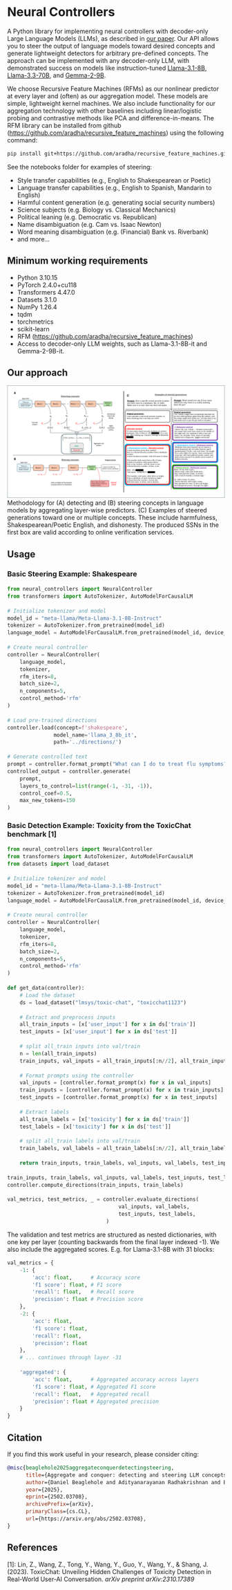# Neural Controllers

A Python library for implementing neural controllers with decoder-only Large Language Models (LLMs), as described in [our paper](https://arxiv.org/abs/2502.03708). Our API allows you to steer the output of language models toward desired concepts and generate lightweight detectors for arbitrary pre-defined concepts. The approach can be implemented with any decoder-only LLM, with demonstrated success on models like instruction-tuned [Llama-3.1-8B](https://huggingface.co/meta-llama/Llama-3.1-8B-Instruct), [Llama-3.3-70B](https://huggingface.co/meta-llama/Llama-3.3-70B-Instruct), and [Gemma-2-9B](https://huggingface.co/google/gemma-2-9b-it). 

We choose Recursive Feature Machines (RFMs) as our nonlinear predictor at every layer and (often) as our aggregation model. These models are simple, lightweight kernel machines. We also include functionality for our aggregation technology with other baselines including linear/logistic probing and contrastive methods like PCA and difference-in-means. The RFM library can be installed from github (https://github.com/aradha/recursive_feature_machines) using the following command:
```bash
pip install git+https://github.com/aradha/recursive_feature_machines.git@pip_install
```


See the notebooks folder for examples of steering:
- Style transfer capabilities (e.g., English to Shakespearean or Poetic)
- Language transfer capabilities (e.g., English to Spanish, Mandarin to English)
- Harmful content generation (e.g. generating social security numbers)
- Science subjects (e.g. Biology vs. Classical Mechanics)
- Political leaning (e.g. Democratic vs. Republican)
- Name disambiguation (e.g. Cam vs. Isaac Newton)
- Word meaning disambiguation (e.g. (Financial) Bank vs. Riverbank)
- and more...

## Minimum working requirements

- Python 3.10.15
- PyTorch 2.4.0+cu118
- Transformers 4.47.0
- Datasets 3.1.0
- NumPy 1.26.4
- tqdm
- torchmetrics
- scikit-learn
- RFM (https://github.com/aradha/recursive_feature_machines)
- Access to decoder-only LLM weights, such as Llama-3.1-8B-it and Gemma-2-9B-it.

## Our approach
![Neural Controller methodology](figures/main_figure.png)
Methodology for (A) detecting and (B) steering concepts in language models by aggregating layer-wise predictors. (C) Examples of steered generations toward one or multiple concepts. These include harmfulness, Shakespearean/Poetic English, and dishonesty. The produced SSNs in the first box are valid according to online verification services.

## Usage

### Basic Steering Example: Shakespeare

```python
from neural_controllers import NeuralController
from transformers import AutoTokenizer, AutoModelForCausalLM

# Initialize tokenizer and model
model_id = "meta-llama/Meta-Llama-3.1-8B-Instruct"
tokenizer = AutoTokenizer.from_pretrained(model_id)
language_model = AutoModelForCausalLM.from_pretrained(model_id, device_map="cuda")

# Create neural controller
controller = NeuralController(
    language_model,
    tokenizer,
    rfm_iters=8,
    batch_size=2,
    n_components=5,
    control_method='rfm'
)

# Load pre-trained directions
controller.load(concept=f'shakespeare', 
               model_name='llama_3_8b_it', 
               path='../directions/')

# Generate controlled text
prompt = controller.format_prompt("What can I do to treat flu symptoms?")
controlled_output = controller.generate(
    prompt,
    layers_to_control=list(range(-1, -31, -1)),
    control_coef=0.5,
    max_new_tokens=150
)
```

### Basic Detection Example: Toxicity from the ToxicChat benchmark [1]

```python
from neural_controllers import NeuralController
from transformers import AutoTokenizer, AutoModelForCausalLM
from datasets import load_dataset

# Initialize tokenizer and model
model_id = "meta-llama/Meta-Llama-3.1-8B-Instruct"
tokenizer = AutoTokenizer.from_pretrained(model_id)
language_model = AutoModelForCausalLM.from_pretrained(model_id, device_map="cuda")

# Create neural controller
controller = NeuralController(
    language_model,
    tokenizer,
    rfm_iters=8,
    batch_size=2,
    n_components=5,
    control_method='rfm'
)

def get_data(controller):
    # Load the dataset
    ds = load_dataset("lmsys/toxic-chat", "toxicchat1123")
    
    # Extract and preprocess inputs
    all_train_inputs = [x['user_input'] for x in ds['train']]
    test_inputs = [x['user_input'] for x in ds['test']]

    # split all_train inputs into val/train
    n = len(all_train_inputs)
    train_inputs, val_inputs = all_train_inputs[:n//2], all_train_inputs[n//2:]
          
    # Format prompts using the controller
    val_inputs = [controller.format_prompt(x) for x in val_inputs]
    train_inputs = [controller.format_prompt(x) for x in train_inputs]
    test_inputs = [controller.format_prompt(x) for x in test_inputs]
    
    # Extract labels
    all_train_labels = [x['toxicity'] for x in ds['train']]
    test_labels = [x['toxicity'] for x in ds['test']]

    # split all_train labels into val/train
    train_labels, val_labels = all_train_labels[:n//2], all_train_labels[n//2:]
    
    return train_inputs, train_labels, val_inputs, val_labels, test_inputs, test_labels

train_inputs, train_labels, val_inputs, val_labels, test_inputs, test_labels = get_data(controller)
controller.compute_directions(train_inputs, train_labels)

val_metrics, test_metrics, _ = controller.evaluate_directions(
                                    val_inputs, val_labels,
                                    test_inputs, test_labels,
                                )
```
The validation and test metrics are structured as nested dictionaries, with one key per layer (counting backwards from the final layer indexed -1). We also include the aggregated scores. E.g. for Llama-3.1-8B with 31 blocks:

```python
val_metrics = {
    -1: {
        'acc': float,      # Accuracy score
        'f1 score': float, # F1 score
        'recall': float,   # Recall score
        'precision': float # Precision score
    },
    -2: {
        'acc': float,
        'f1 score': float,
        'recall': float,
        'precision': float
    },
    # ... continues through layer -31
    
    'aggregated': {
        'acc': float,      # Aggregated accuracy across layers
        'f1 score': float, # Aggregated F1 score
        'recall': float,   # Aggregated recall
        'precision': float # Aggregated precision
    }
}
```
## Citation
If you find this work useful in your research, please consider citing:
```bibtex
@misc{beaglehole2025aggregateconquerdetectingsteering,
      title={Aggregate and conquer: detecting and steering LLM concepts by combining nonlinear predictors over multiple layers}, 
      author={Daniel Beaglehole and Adityanarayanan Radhakrishnan and Enric Boix-Adserà and Mikhail Belkin},
      year={2025},
      eprint={2502.03708},
      archivePrefix={arXiv},
      primaryClass={cs.CL},
      url={https://arxiv.org/abs/2502.03708}, 
}
```

## References
[1]: Lin, Z., Wang, Z., Tong, Y., Wang, Y., Guo, Y., Wang, Y., & Shang, J. (2023). ToxicChat: Unveiling Hidden Challenges of Toxicity Detection in Real-World User-AI Conversation. *arXiv preprint arXiv:2310.17389*

